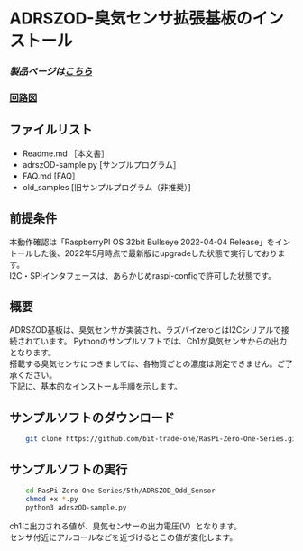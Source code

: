 ﻿# ADRSZOD-臭気センサ拡張基板のインストール

### *製品ページは[こちら](http://bit-trade-one.co.jp/adrszod/)*

### [回路図](https://github.com/bit-trade-one/RasPi-Zero-One-Series/blob/master/5th/ADRSZOD_Odd_Sensor/Schematics/rpizero_airsens_v1_schematics.pdf)

## ファイルリスト
- Readme.md                    ［本文書］
- adrszOD-sample.py             [サンプルプログラム］
- FAQ.md                        [FAQ］
- old_samples                   [旧サンプルプログラム（非推奨）]


## 前提条件
本動作確認は「RaspberryPI OS 32bit Bullseye 2022-04-04 Release」をイントールした後、2022年5月時点で最新版にupgradeした状態で実行しております。  
I2C・SPIインタフェースは、あらかじめraspi-configで許可した状態です。 

## 概要
ADRSZOD基板は、臭気センサが実装され、ラズパイzeroとはI2Cシリアルで接続されています。
Pythonのサンプルソフトでは、Ch1が臭気センサからの出力となります。  
搭載する臭気センサにつきましては、各物質ごとの濃度は測定できません。ご了承ください。  
下記に、基本的なインストール手順を示します。

## サンプルソフトのダウンロード

```sh
    git clone https://github.com/bit-trade-one/RasPi-Zero-One-Series.git
```

## サンプルソフトの実行

```sh
    cd RasPi-Zero-One-Series/5th/ADRSZOD_Odd_Sensor
    chmod +x *.py
    python3 adrszOD-sample.py      
```
ch1に出力される値が、臭気センサーの出力電圧(V）となります。  
センサ付近にアルコールなどを近づけるとこの値が変化します。
